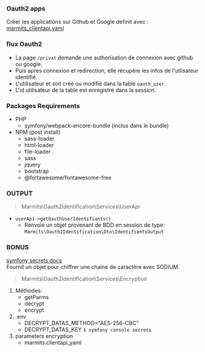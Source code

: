 ### Oauth2 apps
Créer les applications sur Github et Google
definit avec :  
[marmits_clientapi.yaml](src/Resources/config/packages/marmits_clientapi.yaml`)

### flux Oauth2
- La page `/privat` demande une authorisation de connexion avec github ou google.  
- Puis apres connexion et redirection, elle récupère les infos de l'utlisateur identifié.  
- L'utilisateur et soit créé ou modifié dans la table `oauth_user`.  
- L'id utilisateur de la table est enregistré dans la session.

### Packages Requirements
- PHP
    - symfony/webpack-encore-bundle (inclus dans le bundle)
- NPM (post install)
    - sass-loader
    - html-loader
    - file-loader
    - sass
    - jquery
    - bootstrap
    - @fortawesome/fontawesome-free

### OUTPUT
>Marmits\Oauth2Identification\Services\UserApi

- ``userApi->getOauthUserIdentifiants()``  
  - Renvoie un objet provenant de BDD en session de type:  
  `Marmits\Oauth2Identification\Dto\IdentifiantsOutput`


### BONUS
[symfony secrets docs](https://symfony.com/doc/5.x/configuration/secrets.html)  
Fournit un objet pour chiffrer une chaine de caractère avec SODIUM. 
>Marmits\Oauth2Identification\Services\Encryption
1. Méthodes: 
   - getParms
   - decrypt
   - encrypt
2. .env 
   - DECRYPT_DATAS_METHOD="AES-256-CBC"
   - DECRYPT_DATAS_KEY `$ symfony console secrets`
3. parameters encryption
   - marmits.clientapi_yaml


